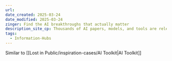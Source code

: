 ```yaml
---
url: 
date_created: 2025-03-24
date_modified: 2025-03-24
zinger: Find the AI breakthroughs that actually matter
description_site_cp: Thousands of AI papers, models, and tools are released daily. We scan repos, journals, and social media to bring you the ones that matter.
tags:
  - Information-Hubs
---
```

Similar to [[Lost in Public/inspiration-cases/AI Toolkit|AI Toolkit]]

